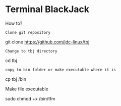 # Terminal BlackJack

How to?

    Clone git repository

git clone https://github.com/jdc-linux/tbj

    Change to tbj directory

cd tbj

    copy to bin folder or make executable where it is

cp tbj /bin

Make file executable

  sudo chmod +x /bin/tfm
